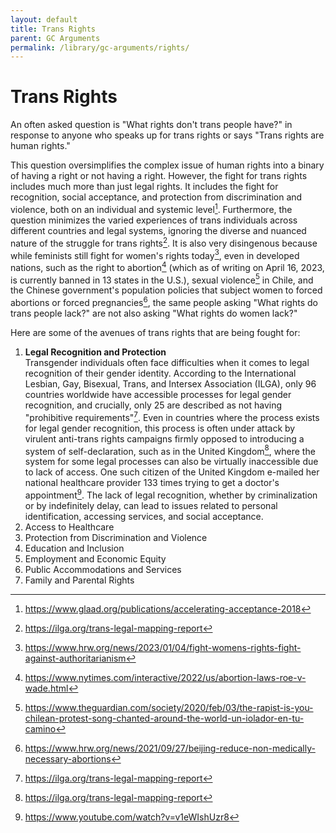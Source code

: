 ```yaml
---
layout: default
title: Trans Rights
parent: GC Arguments
permalink: /library/gc-arguments/rights/
---
```


# Trans Rights

An often asked question is "What rights don't trans people have?" in response to anyone who speaks up for
trans rights or says "Trans rights are human rights."

This question oversimplifies the complex issue of human rights into a binary of having a right or not having
a right. However, the fight for trans rights includes much more than just legal rights. It includes the fight
for recognition, social acceptance, and protection from discrimination and violence, both on an individual
and systemic level[^2]. Furthermore, the question minimizes the varied experiences of trans individuals across
different countries and legal systems, ignoring the diverse and nuanced nature of the struggle for trans
rights[^1]. It is also very disingenous because while feminists still fight for women's rights today[^4], even
in developed nations, such as the right to abortion[^5] (which as of writing on April 16, 2023, is currently
banned in 13 states in the U.S.), sexual violence[^6] in Chile, and the Chinese government's population
policies that subject women to forced abortions or forced pregnancies[^7], the same people asking "What rights
do trans people lack?" are not also asking "What rights do women lack?"

Here are some of the avenues of trans rights that are being fought for:

1. **Legal Recognition and Protection**<br>
   Transgender individuals often face difficulties when it comes to legal recognition of their gender identity.
   According to the International Lesbian, Gay, Bisexual, Trans, and Intersex Association (ILGA), only 96 countries
   worldwide have accessible processes for legal gender recognition, and crucially, only 25 are described as not
   having "prohibitive requirements"[^1]. Even in countries where the process exists for legal gender recognition,
   this process is often under attack by virulent anti-trans rights campaigns firmly opposed to introducing a system
   of self-declaration, such as in the United Kingdom[^1], where the system for some legal processes can also be
   virtually inaccessible due to lack of access. One such citizen of the United Kingdom e-mailed her national
   healthcare provider 133 times trying to get a doctor's appointment[^3]. The lack of legal recognition, whether
   by criminalization or by indefinitely delay, can lead to issues related to personal identification, accessing
   services, and social acceptance.
3. Access to Healthcare
4. Protection from Discrimination and Violence
5. Education and Inclusion
6. Employment and Economic Equity
7. Public Accommodations and Services
8. Family and Parental Rights



[^1]: <https://ilga.org/trans-legal-mapping-report>
[^2]: <https://www.glaad.org/publications/accelerating-acceptance-2018>
[^3]: <https://www.youtube.com/watch?v=v1eWIshUzr8>
[^4]: <https://www.hrw.org/news/2023/01/04/fight-womens-rights-fight-against-authoritarianism>
[^5]: <https://www.nytimes.com/interactive/2022/us/abortion-laws-roe-v-wade.html>
[^6]: <https://www.theguardian.com/society/2020/feb/03/the-rapist-is-you-chilean-protest-song-chanted-around-the-world-un-iolador-en-tu-camino>
[^7]: <https://www.hrw.org/news/2021/09/27/beijing-reduce-non-medically-necessary-abortions>
